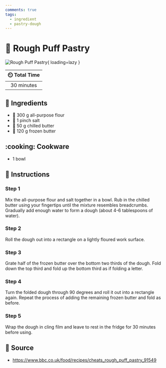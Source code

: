 ```yaml
---
comments: true
tags:
  - ingredient
  - pastry-dough
---
```

# :pie: Rough Puff Pastry

![Rough Puff Pastry](../../assets/images/rough-puff-pastry.jpg){ loading=lazy }

| :timer_clock: Total Time |
|:-----------------------: |
| 30 minutes |

## :salt: Ingredients

- :ear_of_rice: 300 g all-purpose flour
- :salt: 1 pinch salt
- :butter: 50 g chilled butter
- :butter: 120 g frozen butter

## :cooking: Cookware

- 1 bowl

## :pencil: Instructions

### Step 1

Mix the all-purpose flour and salt together in a bowl. Rub in the chilled butter using your fingertips until the mixture
resembles breadcrumbs. Gradually add enough water to form a dough (about 4-6 tablespoons of water).

### Step 2

Roll the dough out into a rectangle on a lightly floured work surface.

### Step 3

Grate half of the frozen butter over the bottom two thirds of the dough. Fold down the top third and fold up the bottom
third as if folding a letter.

### Step 4

Turn the folded dough through 90 degrees and roll it out into a rectangle again. Repeat the process of adding the
remaining frozen butter and fold as before.

### Step 5

Wrap the dough in cling film and leave to rest in the fridge for 30 minutes before using.

## :link: Source

- <https://www.bbc.co.uk/food/recipes/cheats_rough_puff_pastry_91549>
